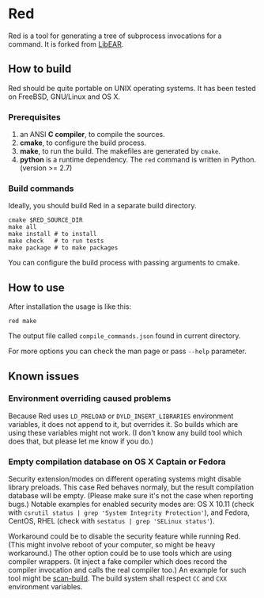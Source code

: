 Red
=========

Red is a tool for generating a tree of subprocess invocations for a
command. It is forked from [LibEAR][libear].

[libear]: https://github.com/rizsotto/Bear

How to build
------------

Red should be quite portable on UNIX operating systems.  It has been
tested on FreeBSD, GNU/Linux and OS X.

### Prerequisites

1. an ANSI **C compiler**, to compile the sources.
2. **cmake**, to configure the build process.
3. **make**, to run the build.  The makefiles are generated by `cmake`.
4. **python** is a runtime dependency. The `red` command is written in
   Python. (version >= 2.7)

### Build commands

Ideally, you should build Red in a separate build directory.

    cmake $RED_SOURCE_DIR
    make all
    make install # to install
    make check   # to run tests
    make package # to make packages

You can configure the build process with passing arguments to cmake.

How to use
----------

After installation the usage is like this:

    red make

The output file called `compile_commands.json` found  in current directory.

For more options you can check the man page or pass `--help` parameter.

Known issues
------------

### Environment overriding caused problems

Because Red uses `LD_PRELOAD` or `DYLD_INSERT_LIBRARIES` environment variables,
it does not append to it, but overrides it. So builds which are using these
variables might not work. (I don't know any build tool which does that, but
please let me know if you do.)

### Empty compilation database on OS X Captain or Fedora

Security extension/modes on different operating systems might disable library
preloads. This case Red behaves normaly, but the result compilation database
will be empty. (Please make sure it's not the case when reporting bugs.)
Notable examples for enabled security modes are: OS X 10.11 (check with
`csrutil status | grep 'System Integrity Protection'`), and Fedora, CentOS, RHEL
(check with `sestatus | grep 'SELinux status'`).

Workaround could be to disable the security feature while running Red. (This
might involve reboot of your computer, so might be heavy workaround.) The other
option could be to use tools which are using compiler wrappers. (It inject a
fake compiler which does record the compiler invocation and calls the real
compiler too.) An example for such tool might be [scan-build][scanbuild]. The
build system shall respect `CC` and `CXX` environment variables.

  [scanbuild]: https://github.com/rizsotto/scan-build
